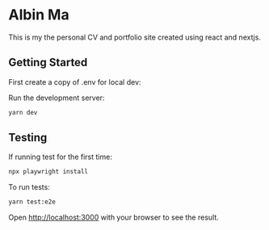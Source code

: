 # Albin Ma

This is my the personal CV and portfolio site created using react and nextjs.

## Getting Started

First create a copy of .env for local dev:

Run the development server:

```bash
yarn dev
```

## Testing

If running test for the first time:

```bash
npx playwright install
```

To run tests:

```bash
yarn test:e2e
```

Open [http://localhost:3000](http://localhost:3000) with your browser to see the result.
